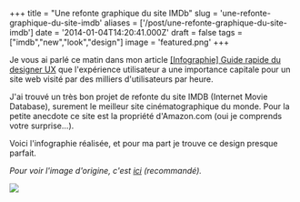 +++
title = "Une refonte graphique du site IMDb"
slug = 'une-refonte-graphique-du-site-imdb'
aliases = ['/post/une-refonte-graphique-du-site-imdb']
date = '2014-01-04T14:20:41.000Z'
draft = false
tags = ["imdb","new","look","design"]
image = 'featured.png'
+++

Je vous ai parlé ce matin dans mon article [\[Infographie\] Guide rapide du designer UX](http://www.pixelswap.fr/entry/infographie-guide-rapide-du-designer-ux)  que l'expérience utilisateur a une importance capitale pour un site web visité par des milliers d'utilisateurs par heure.

J'ai trouvé un très bon projet de refonte du site IMDB (Internet Movie Database), surement le meilleur site cinématographique du monde. Pour la petite anecdote ce site est la propriété d'Amazon.com (oui je comprends votre surprise...).

Voici l'infographie réalisée, et pour ma part je trouve ce design presque parfait.

_Pour voir l'image d'origine, c'est [ici](https://www.behance.net/gallery/IMDb-The-new-look/13315429) (recommandé)._

![](imadb.png)
